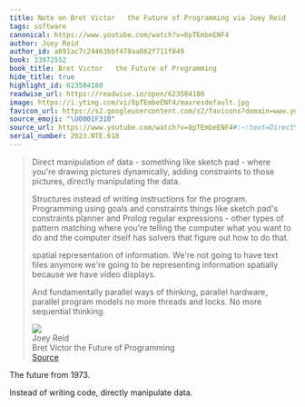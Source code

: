 ```yaml
---
title: Note on Bret Victor   the Future of Programming via Joey Reid
tags: software
canonical: https://www.youtube.com/watch?v=8pTEmbeENF4
author: Joey Reid
author_id: a691ac7c24463bbf478aa862f711f849
book: 33972552
book_title: Bret Victor   the Future of Programming
hide_title: true
highlight_id: 623504180
readwise_url: https://readwise.io/open/623504180
image: https://i.ytimg.com/vi/8pTEmbeENF4/maxresdefault.jpg
favicon_url: https://s2.googleusercontent.com/s2/favicons?domain=www.youtube.com
source_emoji: "\U0001F310"
source_url: https://www.youtube.com/watch?v=8pTEmbeENF4#:~:text=Direct%20manipulation%20of,more%20sequential%20thinking.
serial_number: 2023.NTE.618
---
```

> Direct manipulation of data - something like sketch pad - where you're drawing pictures dynamically, adding constraints to those pictures, directly manipulating the data.
> 
> Structures instead of writing instructions for the program. Programming using goals and constraints things like sketch pad's constraints planner and Prolog regular expressions - other types of pattern matching where you're telling the computer what you want to do and the computer itself has solvers that figure out how to do that.
> 
> spatial representation of information. We're not going to have text files anymore we're going to be representing information spatially because we have video displays.
> 
> And fundamentally parallel ways of thinking, parallel hardware, parallel program models no more threads and locks. No more sequential thinking.
> <div class="quoteback-footer"><div class="quoteback-avatar"><img class="mini-favicon" src="https://s2.googleusercontent.com/s2/favicons?domain=www.youtube.com"></div><div class="quoteback-metadata"><div class="metadata-inner"><span style="display:none">FROM:</span><div aria-label="Joey Reid" class="quoteback-author"> Joey Reid</div><div aria-label="Bret Victor   the Future of Programming" class="quoteback-title"> Bret Victor   the Future of Programming</div></div></div><div class="quoteback-backlink"><a target="_blank" aria-label="go to the full text of this quotation" rel="noopener" href="https://www.youtube.com/watch?v=8pTEmbeENF4#:~:text=Direct%20manipulation%20of,more%20sequential%20thinking." class="quoteback-arrow"> Source</a></div></div>

The future from 1973.

Instead of writing code, directly manipulate data.